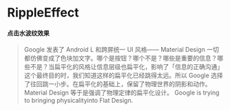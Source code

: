 # RippleEffect
#### 点击水波纹效果
> Google 发表了 Android L 和跨屏统一 UI 风格—— Material Design
> 一切都仿佛变成了色块加文字。哪个是按钮？哪个不是？哪些是重要的信息？哪些不是？当扁平化的风格让信息层级也扁平化，影响了「信息的正确沟通」这个最终目的时，我们知道这样的扁平化已经跳得太远。所以 Google 选择了往回跳一小步。在扁平化的基础上，保留了物理世界的阴影和动作。Material Design 等于是强调了物理定律的扁平化设计。 Google is trying to bringing physicalityinto Flat Design.
